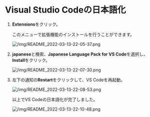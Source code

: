 # Visual Studio Codeの日本語化

1. **Extensions**をクリック。

    このメニューで拡張機能のインストールを行うことができます。

    ![/img/README_2022-03-13-22-05-37.png](/img/README_2022-03-13-22-05-37.png)

1. **japanese**と検索、**Japanese Language Pack for VS Code**を選択し、**Install**をクリック。

    ![/img/README_2022-03-13-22-07-30.png](/img/README_2022-03-13-22-07-30.png)

1. 左下の通知の**Restart**をクリックして、VS Codeを再起動。

    ![/img/README_2022-03-13-22-08-53.png](/img/README_2022-03-13-22-08-53.png)

    以上でVS Codeの日本語化が完了しました。

    ![/img/README_2022-03-13-22-10-48.png](/img/README_2022-03-13-22-10-48.png)
